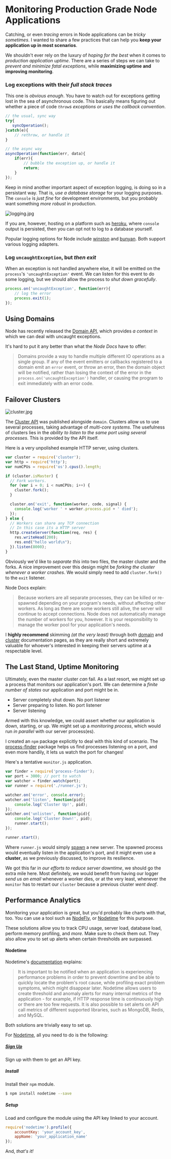 # Monitoring Production Grade Node Applications #

Catching, or even _tracing_ errors in Node applications can be _tricky sometimes_. I wanted to share a few practices that can help you **keep your application up in most scenarios**.

We shouldn't ever rely on the luxury of _hoping for the best_ when it comes to _production application uptime_. There are a series of steps we can take to _prevent and minimize fatal exceptions_, while **maximizing uptime and improving monitoring**.

### Log **exceptions** with their _full stack traces_ ###

This one is _obvious enough_. You have to watch out for exceptions getting lost in the sea of asynchronous code. This basically means figuring out whether a piece of code _`throw`s exceptions or uses the callback convention_.

```js
// the usual, sync way
try{
   syncOperation(); 
}catch(e){
    // rethrow, or handle it
}

// the async way
asyncOperation(function(err, data){
    if(err){
        // bubble the exception up, or handle it
        return;
    }
});
```

Keep in mind another important aspect of exception logging, is doing so in a persistant way. That is, _use a database storage_ for your logging purposes. The `console` is _just fine_ for development environments, but you probably want something _more robust_ in production.

![logging.jpg][1]

If you are, however, hosting on a platform such as [heroku](https://www.heroku.com/ "Heroku Cloud Hosting"), where `console` output is persisted, then you can opt not to log to a database yourself.

Popular logging options for Node include [winston](https://github.com/flatiron/winston "flatiron/winston on GitHub") and [bunyan](https://github.com/trentm/node-bunyan "trentm/node-bunyan on GitHub"). Both support various logging adapters.

### Log `uncaughtException`, but _then exit_ ###

When an exception is not handled anywhere else, it will be emitted on the `process`'s `'uncaughtException'` event. We can listen for this event to do some logging, but we should allow the process to _shut down gracefully_.

```js
process.on('uncaughtException', function(err){
    // log the error
    process.exit(1);    
});
```

## Using Domains ##

Node has recently released the [Domain API](http://nodejs.org/api/domain.html "Domain - Node Docs"), which  provides _a context_ in which we can deal with uncaught exceptions.

It's hard to put it any better than what the _Node Docs_ have to offer:

> Domains provide a way to handle multiple different IO operations as a single group. If any of the event emitters or callbacks registered to a domain emit an `error` event, or throw an error, then the domain object will be notified, rather than losing the context of the error in the `process.on('uncaughtException')` handler, or causing the program to exit immediately with an error code.

## Failover Clusters ##

![cluster.jpg][2]

The [Cluster API](http://nodejs.org/api/cluster.html "Cluster - Node Docs") was published alongside `domain`. Clusters allow us to use several processes, taking advantage of _multi-core systems_. The usefulness of clusters lies in the _ability to listen to the same port using several processes_. This is provided by the API itself.

Here is a very unpolished example HTTP server, using clusters.

```js
var cluster = require('cluster');
var http = require('http');
var numCPUs = require('os').cpus().length;

if (cluster.isMaster) {
  // Fork workers.
  for (var i = 0; i < numCPUs; i++) {
    cluster.fork();
  }

  cluster.on('exit', function(worker, code, signal) {
    console.log('worker ' + worker.process.pid + ' died');
  });
} else {
  // Workers can share any TCP connection
  // In this case its a HTTP server
  http.createServer(function(req, res) {
    res.writeHead(200);
    res.end("hello world\n");
  }).listen(8000);
}
```

Obviously we'd like to _separate this_ into two files, the master cluster and the forks. A nice improvement over this design might be _forking the cluster whenever a worker crashes_. We would simply need to add `cluster.fork()` to the `exit` listener.

Node Docs explain:

> Because workers are all separate processes, they can be killed or re-spawned depending on your program's needs, without affecting other workers. As long as there are some workers still alive, the server will continue to accept connections. Node does not automatically manage the number of workers for you, however. It is your responsibility to manage the worker pool for your application's needs.

I **highly recommend** skimming _(at the very least)_ through both [domain](http://nodejs.org/api/domain.html "Domain - Node Docs") and [cluster](http://nodejs.org/api/cluster.html "Cluster - Node Docs") documentation pages, as they are really short and extremely valuable for whoever's interested in keeping their servers uptime at a respectable level.

## The Last Stand, Uptime Monitoring ##

Ultimately, even the master cluster _can_ fail. As a last resort, we might set up a process that monitors our application's port. We can determine a _finite number of states_ our application and port might be in.

- Server completely shut down. No port listener
- Server preparing to listen. No port listener
- Server listening

Armed with this knowledge, we could assert whether our application is down, starting, or up. We might set up a _monitoring process_, which would run _in parallel_ with our server process(es).

I created an `npm` package explicitly to deal with this kind of scenario. The [process-finder](https://github.com/bevacqua/process-finder "bevacqua/process-finder on GitHub") package helps us find processes listening on a port, and even more handily, it lets us watch the port for changes!

Here's a tentative `monitor.js` application.

```js
var finder = require('process-finder');
var port = 3000; // port to watch
var watcher = finder.watch(port);
var runner = require('./runner.js');

watcher.on('error', console.error);
watcher.on('listen', function(pid){
    console.log('Cluster Up!', pid);
});
watcher.on('unlisten', function(pid){
    console.log('Cluster Down!', pid);
    runner.start();
});

runner.start();
```

Where `runner.js` would simply [spawn](http://nodejs.org/api/child_process.html "Child Process - Node Docs") a new server. The spawned process would eventually listen in the application's port, and it might even use a **cluster**, as we previously discussed, to improve its resilience.

We got this far in _our efforts to reduce server downtime_, we should go the extra mile here. Most definitely, we would benefit from having our logger _send us an email_ whenever a worker dies, or at the very least, whenever the `monitor` has to restart our `cluster` because a previous cluster _went deaf_.

## Performance Analytics ##

Monitoring your application is great, but you'd probably like charts with that, too. You can use a tool such as [NodeFly](http://nodefly.com/ "NodeFly Monitoring Solution"), or [Nodetime](http://nodetime.com/ "Nodetime Performance Analytics") for this purpose.

These solutions allow you to track CPU usage, server load, database load, perform memory profiling, and _more_. Make sure to check them out. They also allow you to set up alerts when certain thresholds are surpassed.

#### Nodetime ####

Nodetime's [documentation](http://docs.nodetime.com/#alerts "Alerts - Nodetime Documentation") explains:

> It is important to be notified when an application is experiencing performance problems in order to prevent downtime and be able to quickly locate the problem's root cause, while profiling exact problem symptoms, which might disappear later. Nodetime allows users to create threshold and anomaly alerts for many internal metrics of the application - for example, if HTTP response time is continuously high or there are too few requests. It is also possible to set alerts on API call metrics of different supported libraries, such as MongoDB, Redis, and MySQL.

Both solutions are trivially easy to set up.

For [Nodetime](http://nodetime.com/ "Nodetime Performance Analytics"), all you need to do is the following:

##### [Sign Up](http://nodetime.com/signup "Sign up - Nodetime") #####

Sign up with them to get an API key.

##### Install #####

Install their `npm` module.

```bash
$ npm install nodetime --save
```

##### Setup #####

Load and configure the module using the API key linked to your account.

```js
require('nodetime').profile({
    accountKey: 'your_account_key', 
    appName: 'your_application_name'
});
```

And, _that's it!_

  [1]: http://i.imgur.com/gBJfpgY.jpg "Not the most useful kind of logging"
  [2]: http://i.imgur.com/qpxYf8O.jpg "Not quite, but better than nothing!"